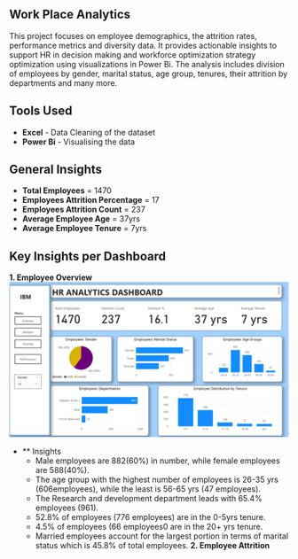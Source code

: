 ## Work Place Analytics
This project focuses on employee demographics, the attrition rates, performance metrics and diversity data. It provides actionable insights to support HR in decision making and workforce optimization strategy optimization using visualizations in Power Bi.
The analysis includes division of employees by gender, marital status, age group, tenures, their attrition by departments and many more.
## Tools Used
- **Excel** - Data Cleaning of the dataset
- **Power Bi** - Visualising the data
## General Insights
- **Total Employees** = 1470
- **Employees Attrition Percentage** = 17
- **Employees Attrition Count** = 237
- **Average Employee Age** = 37yrs
- **Average Employee Tenure** = 7yrs
## Key Insights per Dashboard
**1. Employee Overview**
![Hr Dashboard Overview](Images/Overview.png)
- ** Insights
  - Male employees are 882(60%) in number, while female employees are 588(40%).
  - The age group with the highest number of employees is 26-35 yrs (606employees), while the least is 56-65 yrs (47 employees).
  - The Research and development department leads with 65.4% employees (961).
  -  52.8% of employees (776 employees) are in the 0-5yrs tenure.
  -  4.5% of employees (66 employees0 are in the 20+ yrs tenure.
  -  Married employees account for the largest portion in terms of marital status which is 45.8% of total employees.
**2. Employee Attrition**
